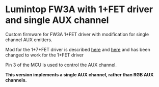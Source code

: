 # Lumintop FW3A with 1+FET driver and single AUX channel

Custom firmware for FW3A 1+FET driver with modification for single channel
AUX emitters.

Mod for the 1+7+FET driver is described
[here](https://budgetlightforum.com/t/sale-fw3a-lighted-tir-board-multicolored-with-lvp-stabilized-or-high-low/57434/4)
and
[here](https://budgetlightforum.com/t/sale-fw3a-lighted-tir-board-multicolored-with-lvp-stabilized-or-high-low/57434/254)
and has been changed to work for the 1+FET driver

Pin 3 of the MCU is used to control the AUX channel.

**This version implements a single AUX channel, rather than RGB AUX channels.**
